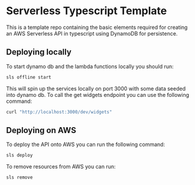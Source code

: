 # Serverless Typescript Template

This is a template repo containing the basic elements required for creating an AWS Serverless API
in typescript using DynamoDB for persistence.

## Deploying locally

To start dynamo db and the lambda functions locally you should run:

```bash
sls offline start
```

This will spin up the services locally on port 3000 with some data seeded into dynamo db. To call
the get widgets endpoint you can use the following command:

```bash
curl "http://localhost:3000/dev/widgets"
```

## Deploying on AWS

To deploy the API onto AWS you can run the following command:

```bash
sls deploy
```

To remove resources from AWS you can run:

```bash
sls remove
```